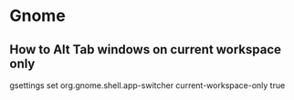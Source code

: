 # Gnome 

## How to Alt Tab windows on current workspace only

gsettings set org.gnome.shell.app-switcher current-workspace-only true
